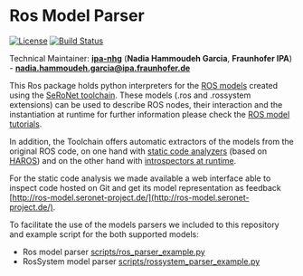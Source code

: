 # Ros Model Parser


[![License](https://img.shields.io/badge/License-Apache%202.0-blue.svg)](https://opensource.org/licenses/Apache-2.0)
[![Build Status](https://www.travis-ci.com/ipa320/ros_model_parser.svg?branch=master)](https://www.travis-ci.com/github/ipa320/ros_model_parser)


Technical Maintainer: [**ipa-nhg**](https://github.com/ipa-nhg/) (**Nadia Hammoudeh Garcia**, **Fraunhofer IPA**) - **nadia.hammoudeh.garcia@ipa.fraunhofer.de**

This Ros package holds python interpreters for the [ROS models](https://github.com/ipa320/ros-model/) created using the [SeRoNet toolchain](https://www.seronet-projekt.de/platform/tooling.html). These models (.ros and .rossystem extensions) can be used to describe ROS nodes, their interaction and the instantiation at runtime for further information please check the [ROS model tutorials](https://github.com/ipa320/ros-model/#tutorials).


In addition, the Toolchain offers automatic extractors of the models from the original ROS code, on one hand with [static code analyzers](https://github.com/ipa320/ros-model-cloud) (based on [HAROS](https://github.com/git-afsantos/haros)) and on the other hand with [introspectors at runtime](https://github.com/ipa320/ros_graph_parser/).

For the static code analysis we made available a web interface able to inspect code hosted on Git and get its model representation as feedback [http://ros-model.seronet-project.de/](http://ros-model.seronet-project.de/). 


To facilitate the use of the models parsers we included to this repository and example script for the both supported models:

- Ros model parser [scripts/ros_parser_example.py](scripts/ros_parser_example.py) 
- RosSystem model parser [scripts/rossystem_parser_example.py](scripts/rossystem_parser_example.py)
